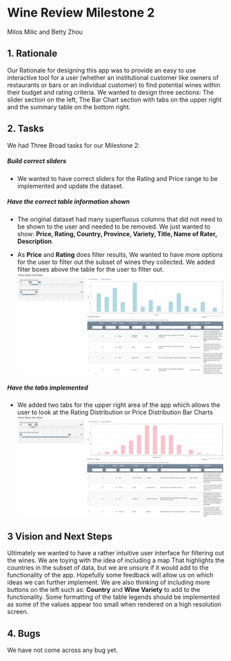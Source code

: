 # Wine Review Milestone 2

Milos Milic and Betty Zhou

## 1. Rationale

Our Rationale for designing this app was to provide an easy to use interactive tool for a user (whether an institutional customer like owners of restaurants or bars or an individual customer) to find potential wines within their budget and rating criteria. We wanted to design three sections: The slider section on the left, The Bar Chart section with tabs on the upper right and the summary table on the bottom right. 


## 2. Tasks

We had Three Broad tasks for our Milestone 2:

##### Build correct sliders
  - We wanted to have correct sliders for the Rating and Price range to be implemented and update the dataset.

##### Have the correct table information shown
  - The original dataset had many superfluous columns that did not need to be shown to the user and needed to be removed. We just wanted to show: __Price, Rating, Country, Province, Variety, Title, Name of Rater, Description__.

  - As __Price__ and __Rating__ does filter results, We wanted to have more options for the user to filter out the subset of wines they collected. We added filter boxes above the table for the user to filter out. ![dashBoard](/img/price_distribution.PNG "price distribution")

##### Have the tabs implemented
  - We added two tabs for the upper right area of the app which allows the user to look at the Rating Distribution or Price Distribution Bar Charts
  ![dashBoard](/img/rating_distribution.PNG "rating distribution")


## 3 Vision  and Next Steps

Ultimately we wanted to have a rather intuitive user interface for filtering out the wines. We are toying with the idea of including a map That highlights the countries in the subset of data, but we are unsure if it would add to the functionality of the app. Hopefully some feedback will allow us on which ideas we can further implement. We are also thinking of including more buttons on the left such as: __Country__ and __Wine Variety__ to add to the functionality. Some formatting of the table legends should be implemented as some of the values appear too small when rendered on a high resolution screen.


## 4. Bugs

We have not come across any bug yet.
